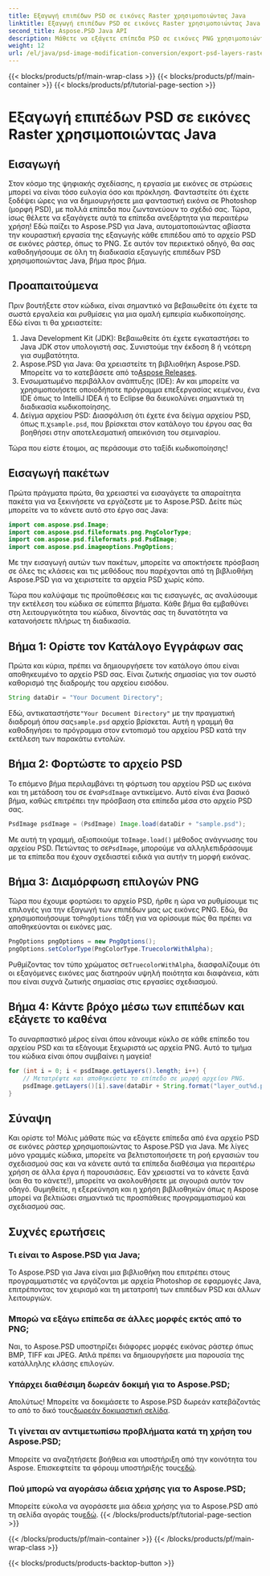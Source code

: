 ```yaml
---
title: Εξαγωγή επιπέδων PSD σε εικόνες Raster χρησιμοποιώντας Java
linktitle: Εξαγωγή επιπέδων PSD σε εικόνες Raster χρησιμοποιώντας Java
second_title: Aspose.PSD Java API
description: Μάθετε να εξάγετε επίπεδα PSD σε εικόνες PNG χρησιμοποιώντας το Aspose.PSD για Java. Ξεκλειδώστε την απρόσκοπτη επεξεργασία αρχείων με το αναλυτικό μας σεμινάριο βήμα προς βήμα.
weight: 12
url: /el/java/psd-image-modification-conversion/export-psd-layers-raster-images/
---
```


{{< blocks/products/pf/main-wrap-class >}}
{{< blocks/products/pf/main-container >}}
{{< blocks/products/pf/tutorial-page-section >}}

# Εξαγωγή επιπέδων PSD σε εικόνες Raster χρησιμοποιώντας Java

## Εισαγωγή

Στον κόσμο της ψηφιακής σχεδίασης, η εργασία με εικόνες σε στρώσεις μπορεί να είναι τόσο ευλογία όσο και πρόκληση. Φανταστείτε ότι έχετε ξοδέψει ώρες για να δημιουργήσετε μια φανταστική εικόνα σε Photoshop (μορφή PSD), με πολλά επίπεδα που ζωντανεύουν το σχέδιό σας. Τώρα, ίσως θέλετε να εξαγάγετε αυτά τα επίπεδα ανεξάρτητα για περαιτέρω χρήση! Εδώ παίζει το Aspose.PSD για Java, αυτοματοποιώντας αβίαστα την κουραστική εργασία της εξαγωγής κάθε επιπέδου από το αρχείο PSD σε εικόνες ράστερ, όπως το PNG. Σε αυτόν τον περιεκτικό οδηγό, θα σας καθοδηγήσουμε σε όλη τη διαδικασία εξαγωγής επιπέδων PSD χρησιμοποιώντας Java, βήμα προς βήμα.

## Προαπαιτούμενα

Πριν βουτήξετε στον κώδικα, είναι σημαντικό να βεβαιωθείτε ότι έχετε τα σωστά εργαλεία και ρυθμίσεις για μια ομαλή εμπειρία κωδικοποίησης. Εδώ είναι τι θα χρειαστείτε:

1. Java Development Kit (JDK): Βεβαιωθείτε ότι έχετε εγκαταστήσει το Java JDK στον υπολογιστή σας. Συνιστούμε την έκδοση 8 ή νεότερη για συμβατότητα.
2.  Aspose.PSD για Java: Θα χρειαστείτε τη βιβλιοθήκη Aspose.PSD. Μπορείτε να το κατεβάσετε από το[Aspose Releases](https://releases.aspose.com/psd/java/). 
3. Ενσωματωμένο περιβάλλον ανάπτυξης (IDE): Αν και μπορείτε να χρησιμοποιήσετε οποιοδήποτε πρόγραμμα επεξεργασίας κειμένου, ένα IDE όπως το IntelliJ IDEA ή το Eclipse θα διευκολύνει σημαντικά τη διαδικασία κωδικοποίησης.
4.  Δείγμα αρχείου PSD: Διασφάλιση ότι έχετε ένα δείγμα αρχείου PSD, όπως π.χ`sample.psd`, που βρίσκεται στον κατάλογο του έργου σας θα βοηθήσει στην αποτελεσματική απεικόνιση του σεμιναρίου.

Τώρα που είστε έτοιμοι, ας περάσουμε στο ταξίδι κωδικοποίησης!

## Εισαγωγή πακέτων

Πρώτα πράγματα πρώτα, θα χρειαστεί να εισαγάγετε τα απαραίτητα πακέτα για να ξεκινήσετε να εργάζεστε με το Aspose.PSD. Δείτε πώς μπορείτε να το κάνετε αυτό στο έργο σας Java:

```java
import com.aspose.psd.Image;
import com.aspose.psd.fileformats.png.PngColorType;
import com.aspose.psd.fileformats.psd.PsdImage;
import com.aspose.psd.imageoptions.PngOptions;
```

Με την εισαγωγή αυτών των πακέτων, μπορείτε να αποκτήσετε πρόσβαση σε όλες τις κλάσεις και τις μεθόδους που παρέχονται από τη βιβλιοθήκη Aspose.PSD για να χειριστείτε τα αρχεία PSD χωρίς κόπο.

Τώρα που καλύψαμε τις προϋποθέσεις και τις εισαγωγές, ας αναλύσουμε την εκτέλεση του κώδικα σε εύπεπτα βήματα. Κάθε βήμα θα εμβαθύνει στη λειτουργικότητα του κώδικα, δίνοντάς σας τη δυνατότητα να κατανοήσετε πλήρως τη διαδικασία.

## Βήμα 1: Ορίστε τον Κατάλογο Εγγράφων σας

Πρώτα και κύρια, πρέπει να δημιουργήσετε τον κατάλογο όπου είναι αποθηκευμένο το αρχείο PSD σας. Είναι ζωτικής σημασίας για τον σωστό καθορισμό της διαδρομής του αρχείου εισόδου.

```java
String dataDir = "Your Document Directory";
```

 Εδώ, αντικαταστήστε`"Your Document Directory"` με την πραγματική διαδρομή όπου σας`sample.psd` αρχείο βρίσκεται. Αυτή η γραμμή θα καθοδηγήσει το πρόγραμμα στον εντοπισμό του αρχείου PSD κατά την εκτέλεση των παρακάτω εντολών.

## Βήμα 2: Φορτώστε το αρχείο PSD

 Το επόμενο βήμα περιλαμβάνει τη φόρτωση του αρχείου PSD ως εικόνα και τη μετάδοση του σε ένα`PsdImage` αντικείμενο. Αυτό είναι ένα βασικό βήμα, καθώς επιτρέπει την πρόσβαση στα επίπεδα μέσα στο αρχείο PSD σας.

```java
PsdImage psdImage = (PsdImage) Image.load(dataDir + "sample.psd");
```

 Με αυτή τη γραμμή, αξιοποιούμε το`Image.load()` μέθοδος ανάγνωσης του αρχείου PSD. Πετώντας το σε`PsdImage`, μπορούμε να αλληλεπιδράσουμε με τα επίπεδα που έχουν σχεδιαστεί ειδικά για αυτήν τη μορφή εικόνας.

## Βήμα 3: Διαμόρφωση επιλογών PNG

Τώρα που έχουμε φορτώσει το αρχείο PSD, ήρθε η ώρα να ρυθμίσουμε τις επιλογές για την εξαγωγή των επιπέδων μας ως εικόνες PNG. Εδώ, θα χρησιμοποιήσουμε το`PngOptions` τάξη για να ορίσουμε πώς θα πρέπει να αποθηκεύονται οι εικόνες μας.

```java
PngOptions pngOptions = new PngOptions();
pngOptions.setColorType(PngColorType.TruecolorWithAlpha);
```

 Ρυθμίζοντας τον τύπο χρώματος σε`TruecolorWithAlpha`, διασφαλίζουμε ότι οι εξαγόμενες εικόνες μας διατηρούν υψηλή ποιότητα και διαφάνεια, κάτι που είναι συχνά ζωτικής σημασίας στις εργασίες σχεδιασμού.

## Βήμα 4: Κάντε βρόχο μέσω των επιπέδων και εξάγετε το καθένα

Το συναρπαστικό μέρος είναι όπου κάνουμε κύκλο σε κάθε επίπεδο του αρχείου PSD και τα εξάγουμε ξεχωριστά ως αρχεία PNG. Αυτό το τμήμα του κώδικα είναι όπου συμβαίνει η μαγεία!

```java
for (int i = 0; i < psdImage.getLayers().length; i++) {
    // Μετατρέψτε και αποθηκεύστε το επίπεδο σε μορφή αρχείου PNG.
    psdImage.getLayers()[i].save(dataDir + String.format("layer_out%d.png", i + 1), pngOptions);
}
```

## Σύναψη

Και ορίστε το! Μόλις μάθατε πώς να εξάγετε επίπεδα από ένα αρχείο PSD σε εικόνες ράστερ χρησιμοποιώντας το Aspose.PSD για Java. Με λίγες μόνο γραμμές κώδικα, μπορείτε να βελτιστοποιήσετε τη ροή εργασιών του σχεδιασμού σας και να κάνετε αυτά τα επίπεδα διαθέσιμα για περαιτέρω χρήση σε άλλα έργα ή παρουσιάσεις. Εάν χρειαστεί να το κάνετε ξανά (και θα το κάνετε!), μπορείτε να ακολουθήσετε με σιγουριά αυτόν τον οδηγό. Θυμηθείτε, η εξερεύνηση και η χρήση βιβλιοθηκών όπως η Aspose μπορεί να βελτιώσει σημαντικά τις προσπάθειες προγραμματισμού και σχεδιασμού σας.

## Συχνές ερωτήσεις

### Τι είναι το Aspose.PSD για Java;
Το Aspose.PSD για Java είναι μια βιβλιοθήκη που επιτρέπει στους προγραμματιστές να εργάζονται με αρχεία Photoshop σε εφαρμογές Java, επιτρέποντας τον χειρισμό και τη μετατροπή των επιπέδων PSD και άλλων λειτουργιών.

### Μπορώ να εξάγω επίπεδα σε άλλες μορφές εκτός από το PNG;
Ναι, το Aspose.PSD υποστηρίζει διάφορες μορφές εικόνας ράστερ όπως BMP, TIFF και JPEG. Απλά πρέπει να δημιουργήσετε μια παρουσία της κατάλληλης κλάσης επιλογών.

### Υπάρχει διαθέσιμη δωρεάν δοκιμή για το Aspose.PSD;
 Απολύτως! Μπορείτε να δοκιμάσετε το Aspose.PSD δωρεάν κατεβάζοντάς το από το δικό τους[δωρεάν δοκιμαστική σελίδα](https://releases.aspose.com/).

### Τι γίνεται αν αντιμετωπίσω προβλήματα κατά τη χρήση του Aspose.PSD;
Μπορείτε να αναζητήσετε βοήθεια και υποστήριξη από την κοινότητα του Aspose. Επισκεφτείτε τα φόρουμ υποστήριξής τους[εδώ](https://forum.aspose.com/c/psd/34).

### Πού μπορώ να αγοράσω άδεια χρήσης για το Aspose.PSD;
 Μπορείτε εύκολα να αγοράσετε μια άδεια χρήσης για το Aspose.PSD από τη σελίδα αγοράς του[εδώ](https://purchase.aspose.com/buy).
{{< /blocks/products/pf/tutorial-page-section >}}

{{< /blocks/products/pf/main-container >}}
{{< /blocks/products/pf/main-wrap-class >}}

{{< blocks/products/products-backtop-button >}}
